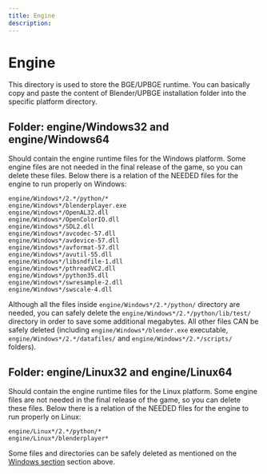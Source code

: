 ```yaml
---
title: Engine
description: 
---
```


# Engine
This directory is used to store the BGE/UPBGE runtime. You can basically copy 
and paste the content of Blender/UPBGE installation folder into the specific 
platform directory.

## Folder: engine/Windows32 and engine/Windows64
Should contain the engine runtime files for the Windows platform. Some engine 
files are not needed in the final release of the game, so you can delete these 
files. Below there is a relation of the NEEDED files for the engine to run 
properly on Windows:

```
engine/Windows*/2.*/python/*
engine/Windows*/blenderplayer.exe
engine/Windows*/OpenAL32.dll
engine/Windows*/OpenColorIO.dll
engine/Windows*/SDL2.dll
engine/Windows*/avcodec-57.dll
engine/Windows*/avdevice-57.dll
engine/Windows*/avformat-57.dll
engine/Windows*/avutil-55.dll
engine/Windows*/libsndfile-1.dll
engine/Windows*/pthreadVC2.dll
engine/Windows*/python35.dll
engine/Windows*/swresample-2.dll
engine/Windows*/swscale-4.dll
```

Although all the files inside `engine/Windows*/2.*/python/` directory are 
needed, you can safely delete the `engine/Windows*/2.*/python/lib/test/` 
directory in order to save some additional megabytes. All other files CAN be 
safely deleted (including `engine/Windows*/blender.exe` executable, 
`engine/Windows*/2.*/datafiles/` and `engine/Windows*/2.*/scripts/` folders).

## Folder: engine/Linux32 and engine/Linux64
Should contain the engine runtime files for the Linux platform. Some engine 
files are not needed in the final release of the game, so you can delete these 
files. Below there is a relation of the NEEDED files for the engine to run 
properly on Linux:

```
engine/Linux*/2.*/python/*
engine/Linux*/blenderplayer*
```

Some files and directories can be safely deleted as mentioned on the
[Windows section](#folder-enginewindows32-and-enginewindows64) section above.